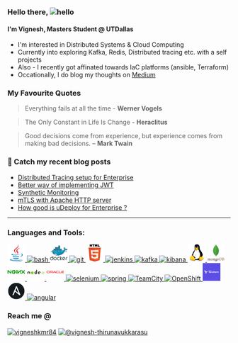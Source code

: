 ### Hello there, <img src="https://user-images.githubusercontent.com/1303154/88677602-1635ba80-d120-11ea-84d8-d263ba5fc3c0.gif" width="20px" alt="hello">


#### I'm Vignesh, Masters Student @ UTDallas   

 - I'm interested in Distributed Systems & Cloud Computing
 - Currently into exploring Kafka, Redis, Distributed tracing etc. with a self projects
 - Also - I recently got affinated towards IaC platforms (ansible, Terraform)
 - Occationally, I do blog my thoughts on [Medium](https://vignesh-thirunavukkarasu.medium.com)

### My Favourite Quotes 

>  Everything fails at all the time - **Werner Vogels**

>  The Only Constant in Life Is Change - **Heraclitus**

>  Good decisions come from experience, but experience comes from making bad decisions. – **Mark Twain**


### 📕 Catch my recent blog posts
<!-- BLOG-POST-LIST:START -->
- [Distributed Tracing setup for Enterprise](https://vignesh-thirunavukkarasu.medium.com/distributed-tracing-setup-for-enterprise-dfd680c145c3?source=rss-2e315d8a9499------2)
- [Better way of implementing  JWT](https://vignesh-thirunavukkarasu.medium.com/better-way-of-implementing-jwt-884f0e4fdc88?source=rss-2e315d8a9499------2)
- [Synthetic Monitoring](https://vignesh-thirunavukkarasu.medium.com/synthetic-monitoring-d20d75123406?source=rss-2e315d8a9499------2)
- [mTLS with Apache HTTP server](https://vignesh-thirunavukkarasu.medium.com/mtls-with-apache-http-server-fbfd702106ca?source=rss-2e315d8a9499------2)
- [How good is uDeploy for Enterprise ?](https://vignesh-thirunavukkarasu.medium.com/how-good-is-udeploy-for-enterprise-1f728d6dd030?source=rss-2e315d8a9499------2)
<!-- BLOG-POST-LIST:END -->

---

<h3 align="left">Languages and Tools:</h3>
<p align="left"> 
<a href="https://www.java.com" target="_blank" rel="noreferrer"> <img src="https://raw.githubusercontent.com/devicons/devicon/master/icons/java/java-original.svg" alt="java" width="40" height="40"/> </a> 
<a href="https://www.gnu.org/software/bash/" target="_blank" rel="noreferrer"> <img src="https://www.vectorlogo.zone/logos/gnu_bash/gnu_bash-icon.svg" alt="bash" width="40" height="40"/> </a> <a href="https://www.docker.com/" target="_blank" rel="noreferrer"> <img src="https://raw.githubusercontent.com/devicons/devicon/master/icons/docker/docker-original-wordmark.svg" alt="docker" width="40" height="40"/> </a> <a href="https://git-scm.com/" target="_blank" rel="noreferrer"> <img src="https://www.vectorlogo.zone/logos/git-scm/git-scm-icon.svg" alt="git" width="40" height="40"/> </a> <a href="https://www.w3.org/html/" target="_blank" rel="noreferrer"> <img src="https://raw.githubusercontent.com/devicons/devicon/master/icons/html5/html5-original-wordmark.svg" alt="html5" width="40" height="40"/> </a> <a href="https://www.jenkins.io" target="_blank" rel="noreferrer"> <img src="https://www.vectorlogo.zone/logos/jenkins/jenkins-icon.svg" alt="jenkins" width="40" height="40"/> </a> <a href="https://kafka.apache.org/" target="_blank" rel="noreferrer"> <img src="https://www.vectorlogo.zone/logos/apache_kafka/apache_kafka-icon.svg" alt="kafka" width="40" height="40"/> </a> <a href="https://www.elastic.co/kibana" target="_blank" rel="noreferrer"> <img src="https://www.vectorlogo.zone/logos/elasticco_kibana/elasticco_kibana-icon.svg" alt="kibana" width="40" height="40"/> </a> <a href="https://www.linux.org/" target="_blank" rel="noreferrer"> <img src="https://raw.githubusercontent.com/devicons/devicon/master/icons/linux/linux-original.svg" alt="linux" width="40" height="40"/> </a> <a href="https://www.mongodb.com/" target="_blank" rel="noreferrer"> <img src="https://raw.githubusercontent.com/devicons/devicon/master/icons/mongodb/mongodb-original-wordmark.svg" alt="mongodb" width="40" height="40"/> </a> <a href="https://www.nginx.com" target="_blank" rel="noreferrer"> <img src="https://raw.githubusercontent.com/devicons/devicon/master/icons/nginx/nginx-original.svg" alt="nginx" width="40" height="40"/> </a> <a href="https://nodejs.org" target="_blank" rel="noreferrer"> <img src="https://raw.githubusercontent.com/devicons/devicon/master/icons/nodejs/nodejs-original-wordmark.svg" alt="nodejs" width="40" height="40"/> </a> <a href="https://www.oracle.com/" target="_blank" rel="noreferrer"> <img src="https://raw.githubusercontent.com/devicons/devicon/master/icons/oracle/oracle-original.svg" alt="oracle" width="40" height="40"/> </a> <a href="https://www.selenium.dev" target="_blank" rel="noreferrer"> <img src="https://raw.githubusercontent.com/detain/svg-logos/780f25886640cef088af994181646db2f6b1a3f8/svg/selenium-logo.svg" alt="selenium" width="40" height="40"/> </a> <a href="https://spring.io/" target="_blank" rel="noreferrer"> <img src="https://www.vectorlogo.zone/logos/springio/springio-icon.svg" alt="spring" width="40" height="40"/>
</a>
<a href="https://www.jetbrains.com/teamcity/" target="_blank" rel="noreferrer"> <img src="https://upload.wikimedia.org/wikipedia/commons/8/8e/TeamCity_Icon.png" alt="TeamCity" width="40" height="40"/> </a>
<a href="https://www.redhat.com/en/technologies/cloud-computing/openshift" target="_blank" rel="noreferrer"> <img src="https://dwglogo.com/wp-content/uploads/2017/11/OpenShift_logo.png" alt="OpenShift" width="40" height="40"/> </a>
<a href="https://www.hashicorp.com/products/terraform" target="_blank" rel="noreferrer"> <img src="https://raw.githubusercontent.com/github/explore/80688e429a7d4ef2fca1e82350fe8e3517d3494d/topics/terraform/terraform.png" alt="Terraform" width="40" height="40"/> </a>
<a href="https://www.ansible.com/" target="_blank" rel="noreferrer"> <img src="https://raw.githubusercontent.com/github/explore/80688e429a7d4ef2fca1e82350fe8e3517d3494d/topics/ansible/ansible.png" alt="ansible" width="40" height="40"/> </a> 
<a href="https://angular.io" target="_blank" rel="noreferrer"> <img src="https://angular.io/assets/images/logos/angular/angular.svg" alt="angular" width="40" height="40"/> </a> 


</p>


<h3 align="left">Reach me @</h3>
<p align="left">
<a href="https://linkedin.com/in/vigneshkmr84" target="blank"><img align="center" src="https://raw.githubusercontent.com/rahuldkjain/github-profile-readme-generator/master/src/images/icons/Social/linked-in-alt.svg" alt="vigneshkmr84" height="30" width="40" /></a>
<a href="https://vignesh-thirunavukkarasu.medium.com/" target="blank"><img align="center" src="https://raw.githubusercontent.com/rahuldkjain/github-profile-readme-generator/master/src/images/icons/Social/medium.svg" alt="@vignesh-thirunavukkarasu" height="30" width="40" /></a>
</p>
